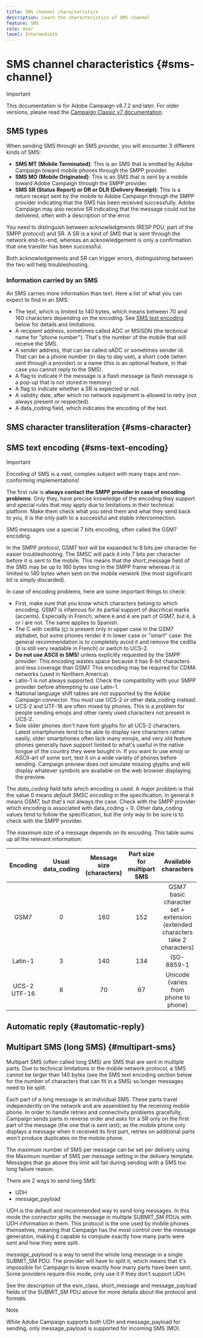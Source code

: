 ```yaml
---
title: SMS channel characteristics
description: Learn the characteristics of SMS channel
feature: SMS
role: User
level: Intermediate
---
```


# SMS channel characteristics {#sms-channel}

>[!IMPORTANT]
>
>This documentation is for Adobe Campaign v8.7.2 and later.
For older versions, please read the [Campaign Classic v7 documentation](https://experienceleague.adobe.com/en/docs/campaign-classic/using/sending-messages/sending-messages-on-mobiles/sms-protocol).


## SMS types

When sending SMS through an SMS provider, you will encounter 3 different kinds of SMS:

* **SMS MT (Mobile Terminated)**: This is an SMS that is emitted by Adobe Campaign toward mobile phones through the SMPP provider.
* **SMS MO (Mobile Originated)**: This is an SMS that is sent by a mobile toward Adobe Campaign through the SMPP provider.
* **SMS SR (Status Report) or DR or DLR (Delivery Receipt)**: This is a return receipt sent by the mobile to Adobe Campaign through the SMPP provider indicating that the SMS has been received successfully. Adobe Campaign may also receive SR indicating that the message could not be delivered, often with a description of the error.

You need to distinguish between acknowledgments (RESP PDU, part of the SMPP protocol) and SR. A SR is a kind of SMS that is sent through the network end-to-end, whereas an acknowledgement is only a confirmation that one transfer has been successful. 

Both acknowledgements and SR can trigger errors, distinguishing between the two will help troubleshooting.

### Information carried by an SMS

An SMS carries more information than text. Here a list of what you can expect to find in an SMS:

* The text, which is limited to 140 bytes, which means between 70 and 160 characters depending on the encoding. See [SMS text encoding](#sms-text-encoding) below for details and limitations.
* A recipient address, sometimes called ADC or MSISDN (the technical name for "phone number"). That's the number of the mobile that will receive the SMS.
* A sender address, that can be called oADC or sometimes sender id. That can be a phone number (in day to day use), a short code (when sent through a provider) or a name (this is an optional feature, in that case you cannot reply to the SMS).
* A flag to indicate if the message is a flash message (a flash message is a pop-up that is not stored in memory)
* A flag to indicate whether a SR is expected or not.
* A validity date, after which no network equipment is allowed to retry (not always present or respected).
* A data_coding field, which indicates the encoding of the text.

## SMS character transliteration {#sms-character}

## SMS text encoding {#sms-text-encoding}

>[!IMPORTANT]
>
>Encoding of SMS is a vast, complex subject with many traps and non-conforming implementations!

The first rule is **always contact the SMPP provider in case of encoding problems**. Only they, have precise knowledge of the encoding they support and special rules that may apply due to limitations in their technical platform. Make them check what you send them and what they send back to you, it is the only path to a successful and stable interconnection.

SMS messages use a special 7 bits encoding, often called the GSM7 encoding. 

In the SMPP protocol, GSM7 text will be expanded to 8 bits per character for easier troubleshooting. The SMSC will pack it into 7 bits per character before it is sent to the mobile. This means that the short_message field of the SMS may be up to 160 bytes long in the SMPP frame whereas it is limited to 140 bytes when sent on the mobile network (the most significant bit is simply discarded).

In case of encoding problems, here are some important things to check:
* First, make sure that you know which characters belong to which encoding. GSM7 is infamous for its partial support of diacritical marks (accents). Especially in French, where é and è are part of GSM7, but ê, â or ï are not. The same applies to Spanish.
* The C with cedilla (ç) is present only in upper case in the GSM7 alphabet, but some phones render it in lower case or "smart" case: the general recommendation is to completely avoid it and remove the cedilla (it is still very readable in French) or switch to UCS-2.
* **Do not use ASCII in SMS!** unless explicitly requested by the SMPP provider: This encoding wastes space because it has 8-bit characters and less coverage than GSM7. This encoding may be required for CDMA networks (used in Northern America).
* Latin-1 is not always supported. Check the compatibility with your SMPP provider before attempting to use Latin-1.
* National language shift tables are not supported by the Adobe Campaign connector. You must use UCS-2 or other data_coding instead.
* UCS-2 and UTF-16 are often mixed by phones. This is a problem for people sending emojis and other rarely used characters not present in UCS-2.
* Sole older phones don't have font glyphs for all UCS-2 characters. Latest smartphones tend to be able to display rare characters rather easily, older smartphones often lack many emojis, and very old feature phones generally have support limited to what's useful in the native tongue of the country they were bought in. If you want to use emoji or ASCII-art of some sort, test it on a wide variety of phones before sending. Campaign preview does not simulate missing glyphs and will display whatever symbols are available on the web browser displaying the preview.

The *data_coding* field tells which encoding is used. A major problem is that the value 0 means *default SMSC encoding* in the specification, in general it means GSM7, but that's not always the case. Check with the SMPP provider which encoding is associated with data_coding = 0. Other data_coding values tend to follow the specification, but the only way to be sure is to check with the SMPP provider.

The maximum size of a message depends on its encoding. This table sums up all the relevant information:

| Encoding | Usual data_coding | Message size (characters) | Part size for multipart SMS | Available characters | 
|:-:|:-:|:-:|:-:|:-:|  
| GSM7 | 0 | 160 | 152 | GSM7 basic character set + extension (extended characters take 2 characters) | 
| Latin-1 | 3 | 140| 134 | ISO-8859-1 | 
| UCS-2 UTF-16 | 8 | 70 | 67 | Unicode (varies from phone to phone) | 

## Automatic reply {#automatic-reply}

## Multipart SMS (long SMS) {#multipart-sms}

Multipart SMS (often called long SMS) are SMS that are sent in multiple parts. Due to technical limitations in the mobile network protocol, a SMS cannot be larger than 140 bytes (see the SMS text encoding section below for the number of characters that can fit in a SMS) so longer messages need to be split.

Each part of a long message is an individual SMS. These parts travel independently on the network and are assembled by the receiving mobile phone. In order to handle retries and connectivity problems gracefully, Campaign sends parts in reverse order and asks for a SR only on the first part of the message (the one that is sent last); as the mobile phone only displays a message when it received its first part, retries on additional parts won't produce duplicates on the mobile phone.

The maximum number of SMS per message can be set per delivery using the Maximum number of SMS per message setting in the delivery template. Messages that go above this limit will fail during sending with a SMS too long failure reason.

There are 2 ways to send long SMS:

* UDH
* message_payload

UDH is the default and recommended way to send long messages. In this mode the connector splits the message in multiple SUBMIT_SM PDUs with UDH information in them. This protocol is the one used by mobile phones themselves, meaning that Campaign has the most control over the message generation, making it capable to compute exactly how many parts were sent and how they were split.

*message_payload* is a way to send the whole long message in a single SUBMIT_SM PDU. The provider will have to split it, which means that it's impossible for Campaign to know exactly how many parts have been sent. Some providers require this mode, only use it if they don't support UDH.

See the description of the esm_class, short_message and message_payload fields of the SUBMIT_SM PDU above for more details about the protocol and formats.

>[!NOTE]
>
>While Adobe Campaign supports both UDH and message_payload for sending, only message_payload is supported for incoming SMS (MO).